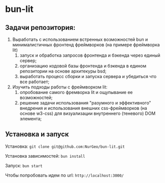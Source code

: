 # bun-lit

## **Задачи репозитория:**
1. Выработать с использованием встренных возможностей bun и минималистичных фронтенд фреймворков (на примере фреймворка lit)
    1. запуск и обработка запросов фронтенда и бэкенда через единый сервер;
    1. организацию кодовой базы фронтенда и бэкенда в едином репозитории на основе архитекуры bsd;
    1. выработать процесс сборки и запуска сервера и убедиться что все работает;
1. Изучить подходы работы с фреймворком lit:
    1. опробование самого фремворка lit и ощупывание ее возможностей;
    1. решение задачи использования "разумного и эффективного" внедрения и использования внешних css-фреймворков (на основе w3-css) для визуализации внутреннего (теневого) DOM элемента;

## **Установка и запуск**
Установка: `git clone git@github.com:NurGeo/bun-lit.git`

Установка зависимостей: `bun install`

Запуск: `bun start`

Чтобы попробовать идем по url: `http://localhost:3000/`
